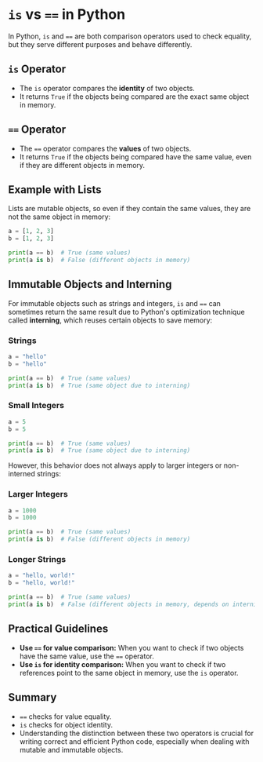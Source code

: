# `is` vs `==` in Python
In Python, `is` and `==` are both comparison operators used to check equality, but they serve different purposes and behave differently.

## `is` Operator
- The `is` operator compares the **identity** of two objects.
- It returns `True` if the objects being compared are the exact same object in memory.

## `==` Operator
- The `==` operator compares the **values** of two objects.
- It returns `True` if the objects being compared have the same value, even if they are different objects in memory.

## Example with Lists
Lists are mutable objects, so even if they contain the same values, they are not the same object in memory:
```python
a = [1, 2, 3]
b = [1, 2, 3]

print(a == b)  # True (same values)
print(a is b)  # False (different objects in memory)
```
## Immutable Objects and Interning
For immutable objects such as strings and integers, `is` and `==` can sometimes return the same result due to Python's optimization technique called **interning**, which reuses certain objects to save memory:

### Strings
```python
a = "hello"
b = "hello"

print(a == b)  # True (same values)
print(a is b)  # True (same object due to interning)
```
### Small Integers
```python
a = 5
b = 5

print(a == b)  # True (same values)
print(a is b)  # True (same object due to interning)
```
However, this behavior does not always apply to larger integers or non-interned strings:
### Larger Integers
```python
a = 1000
b = 1000

print(a == b)  # True (same values)
print(a is b)  # False (different objects in memory)
```
### Longer Strings
```python
a = "hello, world!"
b = "hello, world!"

print(a == b)  # True (same values)
print(a is b)  # False (different objects in memory, depends on interning)
```
## Practical Guidelines
- **Use `==` for value comparison:** When you want to check if two objects have the same value, use the `==` operator.
- **Use `is` for identity comparison:** When you want to check if two references point to the same object in memory, use the `is` operator.

## Summary
- `==` checks for value equality.
- `is` checks for object identity.
- Understanding the distinction between these two operators is crucial for writing correct and efficient Python code, especially when dealing with mutable and immutable objects.